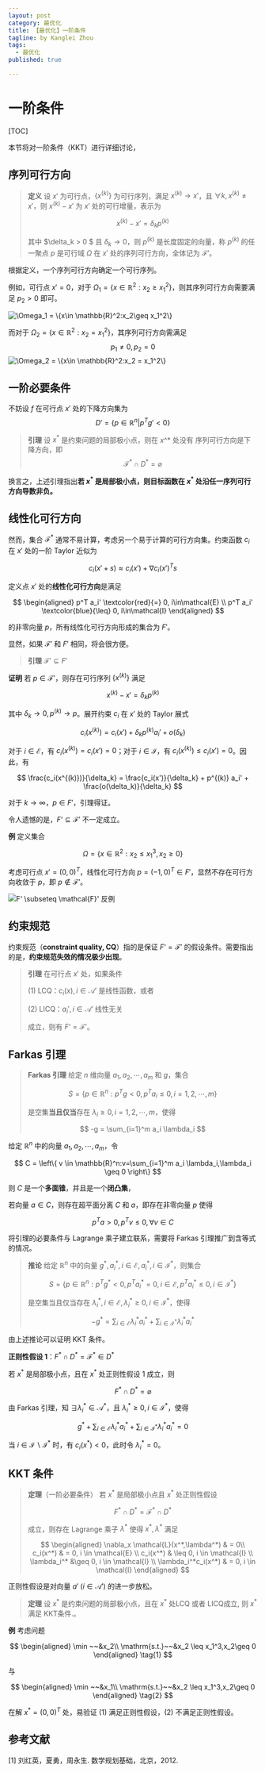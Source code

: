 ```yaml
---
layout: post
category: 最优化
title: 【最优化】一阶条件
tagline: by Kanglei Zhou
tags: 
  - 最优化
published: true

---
```




# 一阶条件

[TOC]

本节将对一阶条件（KKT）进行详细讨论，

## 序列可行方向

>  **定义** 设 $x'$ 为可行点，$\{x^{(k)}\}$ 为可行序列，满足 $x^{(k)} \to x'$，且 $\forall k, x^{(k)} \neq x'$，则 $x^{(k)} - x'$ 为 $x'$ 处的可行增量，表示为
>
>  
>  $$
>  x^{(k)} - x' = \delta_k p^{(k)}
>  $$
>  
>
>  其中 $\delta_k > 0 $ 且 $\delta_k \to 0$，则 $p^{(k)}$ 是长度固定的向量，称 $p^{(k)}$ 的任一聚点 $p$ 是可行域 $\Omega$ 在 $x'$ 处的序列可行方向，全体记为 $\mathcal{F}'$。

根据定义，一个序列可行方向确定一个可行序列。

例如，可行点 $x' =0$，对于 $\Omega_1 = \{x\in \mathbb{R}^2:x_2\geq x_1^2\}$，则其序列可行方向需要满足 $p_2 > 0$ 即可。

![$\Omega_1 = \{x\in \mathbb{R}^2:x_2\geq x_1^2\}$](https://cdn.jsdelivr.net/gh/ZhouKanglei/jidianxia/2021-1-10/1610264051124-Omega_1.png)

而对于 $\Omega_2 = \{x\in \mathbb{R}^2:x_2 =  x_1^2\}$，其序列可行方向需满足
$$
p_1 \neq 0, p_2 = 0
$$
![$\Omega_2 = \{x\in \mathbb{R}^2:x_2 =  x_1^2\}$](https://cdn.jsdelivr.net/gh/ZhouKanglei/jidianxia/2021-1-10/1610264069092-Omega_2.png)

## 一阶必要条件

不妨设 $f$ 在可行点 $x'$ 处的下降方向集为 
$$
D' = \{p\in \mathbb{R}^n|p^Tg' < 0\}
$$

> **引理**	设 $x^*$ 是约束问题的局部极小点，则在 $x$^* 处没有 序列可行方向是下降方向，即 
> $$
> \mathcal{F}^* \cap {D}^* = \varnothing
> $$

换言之，上述引理指出**若 $x^*$ 是局部极小点，则目标函数在 $x^*$ 处沿任一序列可行方向导数非负。**

## 线性化可行方向

然而，集合 $\mathcal{F}^*$ 通常不易计算，考虑另一个易于计算的可行方向集。约束函数 $c_i$ 在 $x'$ 处的一阶 Taylor 近似为


$$
c_i(x' + s) \approx c_i(x') + \nabla c_i(x')^T s
$$


定义点 $x'$ 处的**线性化可行方向**是满足


$$
\begin{aligned}
p^T a_i' \textcolor{red}{=} 0, i\in\mathcal{E} \\
p^T a_i' \textcolor{blue}{\leq} 0, i\in\mathcal{I} 
\end{aligned}
$$


的非零向量 $p$，所有线性化可行方向形成的集合为 $F'$。

显然，如果 $\mathcal{F}'$ 和 $F'$ 相同，将会很方便。

> **引理**	$\mathcal{F}' \subseteq F'$

**证明**	若 $p \in \mathcal{F}'$，则存在可行序列 $\{x^{(k)}\}$ 满足 


$$
x^{(k)} - x' = \delta_k p^{(k)}
$$


其中 $\delta_k \to 0, p^{(k)} \to p$。展开约束 $c_i$ 在 $x'$ 处的 Taylor 展式


$$
c_i(x^{(k)}) = c_i(x') + \delta_k p^{(k)} a_i' + o(\delta_k)
$$


对于 $i \in \mathcal{E}$，有 $c_i(x^{(k)}) = c_i(x') = 0$；对于 $i \in \mathcal{I}$，有 $c_i(x^{(k)}) \leq c_i(x') = 0$。因此，有


$$
\frac{c_i(x^{(k)})}{\delta_k} = \frac{c_i(x')}{\delta_k}  +  p^{(k)} a_i' + \frac{o(\delta_k)}{\delta_k}
$$


对于 $k \to \infty$，$p \in F'$，引理得证。

令人遗憾的是，$F‘ \subseteq \mathcal{F}'$ 不一定成立。

**例**	定义集合 


$$
\Omega = \{x\in\mathbb{R}^2:x_2 \leq x_1^3,x_2\geq 0\}
$$


考虑可行点 $x' = (0,0)^T$，线性化可行方向 $p = (-1,0)^T \in F'$，显然不存在可行方向收敛于 $p$，即 $p \notin \mathcal{F}'$。

![$F‘ \subseteq \mathcal{F}'$ 反例](https://cdn.jsdelivr.net/gh/ZhouKanglei/jidianxia/2021-1-10/1610265189209-linear_dir.png)

## 约束规范

约束规范（**constraint quality, CQ**）指的是保证 $F‘ = \mathcal{F}'$ 的假设条件。需要指出的是，**约束规范失效的情况极少出现**。

> **引理**	在可行点 $x'$ 处，如果条件
>
> (1) LCQ：$c_i(x), i \in \mathcal{A}'$ 是线性函数，或者
>
> (2) LICQ：$a_i', i \in \mathcal{A}'$ 线性无关
>
> 成立，则有 $F‘ = \mathcal{F}'$。

## Farkas 引理

> **Farkas 引理**	给定 $n$ 维向量 $a_1,a_2,\cdots,a_m$ 和 $g$，集合
>
> 
> $$
> S = \{ p \in \mathbb{R}^n: p^Tg<0,p^Ta_i \leq 0, i = 1,2,\cdots,m \}
> $$
> 
>
> 是空集**当且仅当**存在 $\lambda_i \geq 0,i =1,2,\cdots,m$，使得
>
> 
> $$
> -g = \sum_{i=1}^m a_i \lambda_i
> $$

给定 $\mathbb{R}^n$ 中的向量 $a_1,a_2,\cdots,a_m$，令


$$
C = \left\{ v \in \mathbb{R}^n:v=\sum_{i=1}^m a_i \lambda_i,\lambda_i \geq 0 \right\}
$$


则 $C$ 是一个**多面锥**，并且是一个**闭凸集**，

若向量 $a \in C$，则存在超平面分离 $C$ 和 $a$，即存在非零向量 $p$ 使得


$$
p^Ta > 0,p^Tv\leq 0,\forall v \in C
$$



将引理的必要条件与 Lagrange 乘子建立联系，需要将 Farkas 引理推广到含等式的情况。


> **推论**	给定 $\mathbb{R}^n$ 中的向量 $g^*,a_i^*,i\in \mathcal{E},a_i^*,i\in\mathcal{I}^*$，则集合
>
> 
> $$
> S = \{ p \in \mathbb{R}^n: p^Tg^*<0, p^Ta_i^*= 0,i\in \mathcal{E},p^Ta_i^* \leq 0, i \in \mathcal{I}^*\}
> $$
> 
>
> 是空集当且仅当存在 $\lambda_i^*,i\in \mathcal{E},\lambda_i^*\geq 0, i\in \mathcal{I}^*$，使得
>
> 
> $$
> -g^* = \sum_{i\in\mathcal{E}} \lambda_i^*a_i^* + \sum_{i\in\mathcal{I}^*} \lambda_i^* a_i^*
> $$

由上述推论可以证明 KKT 条件。

**正则性假设 1**：$F^*\cap D^* = \mathcal{F}^* \in D^*$

若 $x^*$ 是局部极小点，且在 $x^*$ 处正则性假设 1 成立，则


$$
F^*\cap D^* = \varnothing
$$


由 Farkas 引理，知 $\exists \lambda_i^* \in \mathcal{A}^*$，且 $\lambda_i^* \geq 0,i \in \mathcal{I}^*$，使得


$$
g^* + \sum_{i \in \mathcal{E}} \lambda_i^* a_i^* + \sum_{i\in\mathcal{I}^*}\lambda_i^*a_i^* = 0
$$


当 $i \in \mathcal{I} \backslash \mathcal{I}^*$ 时，有 $c_i(x^*) < 0$，此时令 $\lambda^*_i = 0$。

## KKT 条件

> **定理**（一阶必要条件）	若 $x^*$ 是局部极小点且 $x^*$ 处正则性假设 
>
> 
> $$
> F^* \cap D^* = \mathcal{F}^* \cap {D}^*
> $$
> 
>
> 成立，则存在 Lagrange 乘子 $\lambda^*$ 使得 $x^*,\lambda^*$ 满足
>
> 
> $$
> \begin{aligned}
> \nabla_x \mathcal{L}(x^*,\lambda^*) & = 0\\
> c_i(x^*) & = 0, i \in \mathcal{E} \\
> c_i(x^*) & \leq 0, i \in \mathcal{I} \\
> \lambda_i^* &\geq 0, i \in \mathcal{I} \\
> \lambda_i^*c_i(x^*) & = 0, i \in \mathcal{I}
> \end{aligned}
> $$

正则性假设是对向量 $a' ~ (i \in \mathcal{A}')$ 的进一步放松。

> **定理**	设 $x^*$ 是约束问题的局部极小点，且在 $x^*$ 处LCQ 或者 LICQ成立, 则 $x^*$ 满足 KKT条件.。

**例**	考虑问题


$$
\begin{aligned}
\min ~~&x_2\\
\mathrm{s.t.}~~&x_2 \leq x_1^3,x_2\geq 0 
\end{aligned}
\tag{1}
$$


与


$$
\begin{aligned}
\min ~~&x_1\\
\mathrm{s.t.}~~&x_2 \leq x_1^3,x_2\geq 0 
\end{aligned}
\tag{2}
$$


在解 $x^*=(0,0)^T$ 处，易验证 (1) 满足正则性假设，(2) 不满足正则性假设。

## 参考文献

[1]  刘红英，夏勇，周永生. 数学规划基础，北京，2012.